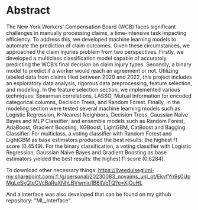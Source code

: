 # Abstract

The New York Workers’ Compensation Board (WCB) faces significant challenges in manually processing claims, a time-intensive task impacting efficiency. To address this, we developed machine learning models to automate the prediction of claim outcomes. Given these circumstances, we approached the claim injuries problem from two perspectives. Firstly, we developed a multiclass classification model capable of accurately predicting the WCB’s final decision on claim injury types. Secondly, a binary model to predict if a worker would reach an agreement or not. Utilizing labeled data from claims filed between 2020 and 2022, this project includes an exploratory data analysis, rigorous data preprocessing, feature selection, and modeling. In the feature selection section, we implemented various techniques: Spearman correlations, LASSO, Mutual Information for encoded categorical columns, Decision Trees, and Random Forest. Finally, in the modeling section were tested several machine learning models such as Logistic Regression, K-Nearest Neighbors, Decision Trees, Gaussian Naive Bayes and MLP Classifier; and ensemble models such as Random Forest, AdaBoost, Gradient Boosting, XGBoost, LightGBM, CatBoost and Bagging Classifier. For multiclass, a voting classifier with Random Forest and LightGBM as base estimators produced the best results: the highest f1 score (0.4549). For the binary classification, a voting classifier with Logistic Regression, Gaussian Naive Bayes and Gradient Boosting as base estimators yielded the best results: the highest f1 score (0.6284).

To download other necessary things: https://liveeduisegiunl-my.sharepoint.com/:f:/g/personal/20230083_novaims_unl_pt/EkvfYn9s0UpMgLeSkQteCVcBaRuXNhLBVwmiu1B8llVeTQ?e=XjOuHL

And a interface was also developed that can be found on my github repository: "ML_Interface". 
